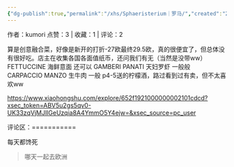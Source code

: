 ```yaml
---
{"dg-publish":true,"permalink":"/xhs/Sphaeristerium｜罗马/","created":"2025-03-17T21:53:56.630+08:00","updated":"2025-03-17T21:53:56.630+08:00"}
---
```


作者：kumori
点赞：3   |   收藏：1   |   评论：2

算是创意融合菜，好像是新开的打折-27欧最终29.5欧，真的很便宜了，但总体没有很好吃。店主在收集各国各面值纸币，还问我们有无（当然是没带ww）
FETTUCCINE 海鲜意面 还可以
GAMBERI PANATI 天妇罗虾 一般般
CARPACCIO MANZO 生牛肉 一般
p4-5送的柠檬酒，路过看到过有卖，但不太喜欢ww

https://www.xiaohongshu.com/explore/652f1921000000002101cdcd?xsec_token=ABV5u2gs5qv0-UK33zqVjMJlIGeUzqia8A4YmmO5Y4ejw=&xsec_source=pc_user

评论区：===========

每天都馋死

> 哪天一起去欧洲